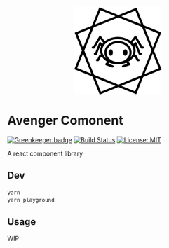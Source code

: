 <p align="center">
  <a href="https://github.com/pjshy/avenger-components">
    <img width="200" src="./assets/logo.svg">
  </a>
</p>

# Avenger Comonent

[![Greenkeeper badge](https://badges.greenkeeper.io/pjshy/avenger-components.svg)](https://greenkeeper.io/)
[![Build Status](https://travis-ci.org/pjshy/avenger-components.svg?branch=master)](https://travis-ci.org/pjshy/avenger-components)
[![License: MIT](https://img.shields.io/badge/License-MIT-yellow.svg)](https://opensource.org/licenses/MIT)

A react component library

## Dev

```bash
yarn
yarn playground
```

## Usage

WIP